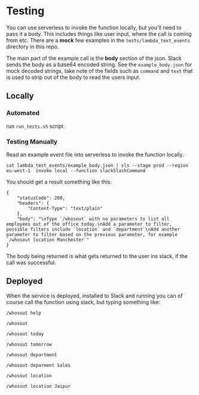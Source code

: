 # Testing

You can use serverless to invoke the function locally, but you'll need to pass it a body. This includes things like user input, where the call is coming from etc. There are a **mock** few examples in the `tests/lambda_text_events` directory in this repo.

The main part of the example call is the **body** section of the json. Slack sends the body as a base64 encoded string. See the `example_body.json` for mock decoded strings, take note of the fields such as `command` and `text` that is used to strip out of the body to read the users input. 

## Locally

### Automated

run `run_tests.sh` script.

### Testing Manually

Read an example event file into serverless to invoke the function locally.

`cat lambda_test_events/example_body.json | sls --stage prod --region eu-west-1  invoke local --function slackSlashCommand`

You should get a result something like this:
```
{
    "statusCode": 200,
    "headers": {
        "Content-Type": "text/plain"
    },
    "body": "\nType `/whosout` with no parameters to list all employees out of the office today.\nAdd a parameter to filter, possible filters include `location` and `department`\nAdd another parameter to filter based on the previous parameter, for example `/whosout location Manchester`"
}
```
The body being returned is what gets returned to the user ins slack, if the call was successful.

## Deployed

When the service is deployed, installed to Slack and running you can of course call the function using slack, but typing something like:

`/whosout help`

`/whosout`

`/whosout today`

`/whosout tomorrow`

`/whosout department`

`/whosout deparment Sales`

`/whosout location`

`/whosout location Jaipur`